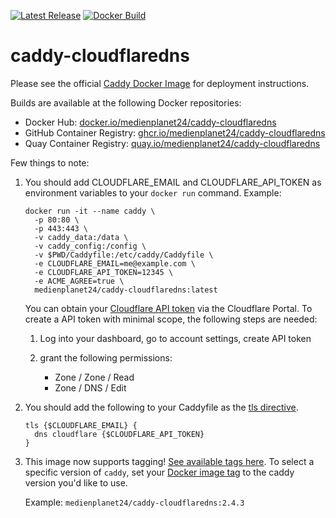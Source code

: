 [![Latest Release][version-image]][version-url]
[![Docker Build][gh-actions-image]][gh-actions-url]

# caddy-cloudflaredns

Please see the official [Caddy Docker Image](https://hub.docker.com/_/caddy) for deployment instructions.

Builds are available at the following Docker repositories:

* Docker Hub: [docker.io/medienplanet24/caddy-cloudflaredns](https://hub.docker.com/r/medienplanet24/caddy-cloudflaredns)
* GitHub Container Registry: [ghcr.io/medienplanet24/caddy-cloudflaredns](https://ghcr.io/medienplanet24/caddy-cloudflaredns)
* Quay Container Registry: [quay.io/medienplanet24/caddy-cloudflaredns](https://quay.io/repository/medienplanet24/caddy-cloudflaredns)

Few things to note: 

1. You should add CLOUDFLARE_EMAIL and CLOUDFLARE_API_TOKEN as environment variables to your `docker run` command. Example:

      ```
      docker run -it --name caddy \
        -p 80:80 \
        -p 443:443 \
        -v caddy_data:/data \
        -v caddy_config:/config \
        -v $PWD/Caddyfile:/etc/caddy/Caddyfile \
        -e CLOUDFLARE_EMAIL=me@example.com \
        -e CLOUDFLARE_API_TOKEN=12345 \
        -e ACME_AGREE=true \
        medienplanet24/caddy-cloudflaredns:latest
      ```
      
      You can obtain your [Cloudflare API token](https://support.cloudflare.com/hc/en-us/articles/200167836-Managing-API-Tokens-and-Keys) via the Cloudflare Portal. To create a API token with minimal scope, the following steps are needed:

   1. Log into your dashboard, go to account settings, create API token
   2. grant the following permissions:

      * Zone / Zone / Read
      * Zone / DNS / Edit
      
2. You should add the following to your Caddyfile as the [tls directive](https://caddyserver.com/docs/caddyfile/directives/tls#tls). 

   ```
   tls {$CLOUDFLARE_EMAIL} { 
     dns cloudflare {$CLOUDFLARE_API_TOKEN}
   }
   ```

3. This image now supports tagging! [See available tags here](https://hub.docker.com/r/medienplanet24/caddy-cloudflaredns/tags). To select a specific version of `caddy`, set your [Docker image tag](https://docs.docker.com/engine/reference/run/#imagetag) to the caddy version you'd like to use. 

   Example: `medienplanet24/caddy-cloudflaredns:2.4.3`

[version-image]: https://img.shields.io/github/v/release/medienplanet24/caddy-cloudflaredns?style=for-the-badge
[version-url]: https://github.com/medienplanet24/caddy-cloudflaredns/releases

[gh-actions-image]: https://img.shields.io/github/actions/workflow/status/medienplanet24/caddy-cloudflaredns/main.yml?style=for-the-badge
[gh-actions-url]: https://github.com/medienplanet24/caddy-cloudflaredns/actions

[dockerhub-image]: https://img.shields.io/docker/pulls/medienplanet24/caddy-cloudflaredns?label=DockerHub%20Pulls&style=for-the-badge
[dockerhub-url]: https://hub.docker.com/r/medienplanet24/caddy-cloudflaredns
